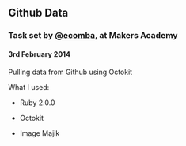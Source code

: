 ## Github Data
 
### Task set by <a href="https://github.com/ecomba?source=c">@ecomba</a>, at Makers Academy

#### 3rd February 2014

Pulling data from Github using Octokit

What I used:

* Ruby 2.0.0

* Octokit

* Image Majik
